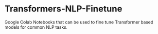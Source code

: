 # Transformers-NLP-Finetune
Google Colab Notebooks that can be used to fine tune Transformer based models for common NLP tasks.
